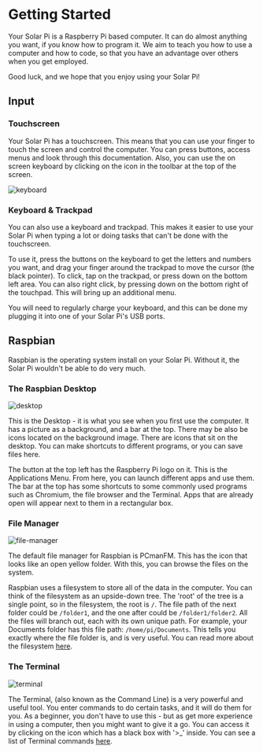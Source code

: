 # Getting Started

Your Solar Pi is a Raspberry Pi based computer. It can do almost anything you want, if you know how to program it. We aim to teach you how to use a computer and how to code, so that you have an advantage over others when you get employed.

Good luck, and we hope that you enjoy using your Solar Pi!

## Input
### Touchscreen

Your Solar Pi has a touchscreen. This means that you can use your finger to touch the screen and control the computer. You can press buttons, access menus and look through this documentation. Also, you can use the on screen keyboard by clicking on the icon in the toolbar at the top of the screen.

![keyboard](/img/keyboard-icon.png)
### Keyboard & Trackpad
You can also use a keyboard and trackpad. This makes it easier to use your Solar Pi when typing a lot or doing tasks that can't be done with the touchscreen.

To use it, press the buttons on the keyboard to get the letters and numbers you want, and drag your finger around the trackpad to move the cursor (the black pointer). To click, tap on the trackpad, or press down on the bottom left area. You can also right click, by pressing down on the bottom right of the touchpad. This will bring up an additional menu.

You will need to regularly charge your keyboard, and this can be done my plugging it into one of your Solar Pi's USB ports.

## Raspbian

Raspbian is the operating system install on your Solar Pi. Without it, the Solar Pi wouldn't be able to do very much.

### The Raspbian Desktop
![desktop](/img/desktop.png)

This is the Desktop - it is what you see when you first use the computer. It has a picture as a background, and a bar at the top. There may be also be icons located on the background image.
There are icons that sit on the desktop. You can make shortcuts to different programs, or you can save files here.

The button at the top left has the Raspberry Pi logo on it. This is the Applications Menu. From here, you can launch different apps and use them.
The bar at the top has some shortcuts to some commonly used programs such as Chromium, the file browser and the Terminal. Apps that are already open will appear next to them in a rectangular box.

### File Manager
![file-manager](/img/pcmanfm.png)

The default file manager for Raspbian is PCmanFM. This has the icon that looks like an open yellow folder. With this, you can browse the files on the system.

Raspbian uses a filesystem to store all of the data in the computer. You can think of the filesystem as an upside-down tree. The 'root' of the tree is a single point, so in the filesystem, the root is `/`. The file path of the next folder could be `/folder1`, and the one after could be `/folder1/folder2`.
All the files will branch out, each with its own unique path. For example, your Documents folder has this file path: `/home/pi/Documents`. This tells you exactly where the file folder is, and is very useful. You can read more about the filesystem [here](http://localhost:83/linux/filesystem/README/index.html).

### The Terminal
![terminal](/img/terminal.png)

The Terminal, (also known as the Command Line) is a very powerful and useful tool. You enter commands to do certain tasks, and it will do them for you. As a beginner, you don't have to use this - but as get more experience in using a computer, then you might want to give it a go. You can access it by clicking on the icon which has a black box with '>_' inside.
You can see a list of Terminal commands [here](Advanced-Things/commands.md).